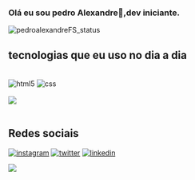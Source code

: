 ### Olá eu sou pedro Alexandre👋,dev iniciante.




![pedroalexandreFS_status](https://github-readme-stats.vercel.app/api?username=pedroAlexandreFS&show_icons=true&theme=dracula)

## tecnologias que eu uso no dia a dia

<div style="display:inline_block"><br>
<img align="center" alt="html5" src=https://img.shields.io/badge/HTML5-E34F26?style=for-the-badge&logo=html5&logoColor=white>
<img align="center" alt="css" src=https://img.shields.io/badge/CSS3-1572B6?style=for-the-badge&logo=css3&logoColor=white><br><br>
 <img src=https://i.pinimg.com/originals/2f/65/d9/2f65d9234895580bab8eb0bb411a413a.gif>
</div><br>

## Redes sociais
[![instagram](https://img.shields.io/badge/Instagram-E4405F?style=for-the-badge&logo=instagram&logoColor=white)](https://www.instagram.com/pedroalexandre_fs/?next=%2F)
[![twitter](https://img.shields.io/badge/Twitter-1DA1F2?style=for-the-badge&logo=twitter&logoColor=white)](https://twitter.com/Pedro_alfs)
[![linkedin](https://img.shields.io/badge/LinkedIn-0077B5?style=for-the-badge&logo=linkedin&logoColor=white)](https://www.linkedin.com/in/pedro-alexandre-b96623279/)

<img src=https://i.pinimg.com/originals/dc/b2/42/dcb242f28517da9d098ee766280fbda8.gif>
